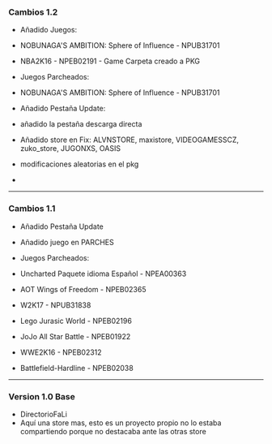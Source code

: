 ### Cambios 1.2

- Añadido Juegos:
- NOBUNAGA'S AMBITION: Sphere of Influence - NPUB31701
- NBA2K16 - NPEB02191 - Game Carpeta creado a PKG

- Juegos Parcheados:
- NOBUNAGA'S AMBITION: Sphere of Influence - NPUB31701

- Añadido Pestaña Update:
- añadido la pestaña descarga directa 

- Añadido store en Fix:
ALVNSTORE, maxistore, VIDEOGAMESSCZ, zuko_store, JUGONXS, OASIS

- modificaciones aleatorias en el pkg
- 
------------------------------------------------------------------------------------------------------------------
### Cambios 1.1

- Añadido Pestaña Update
- Añadido juego en PARCHES
- Juegos Parcheados:

- Uncharted Paquete idioma Español - NPEA00363
- AOT Wings of Freedom - NPEB02365
- W2K17 - NPUB31838
- Lego Jurasic World - NPEB02196
- JoJo All Star Battle - NPEB01922
- WWE2K16 - NPEB02312
- Battlefield-Hardline - NPEB02038

------------------------------------------------------------------------------------------------------------------
### Version 1.0 Base

- DirectorioFaLi
- Aquí una store mas, esto es un proyecto propio no lo estaba compartiendo porque no destacaba ante las otras store
